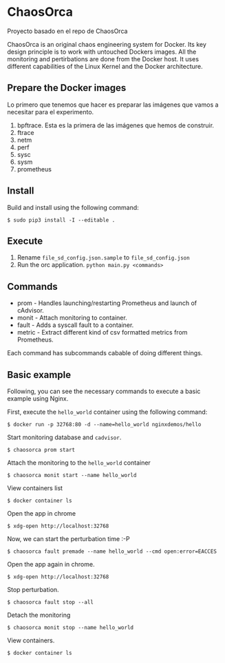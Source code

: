# ChaosOrca

Proyecto basado en el repo de ChaosOrca

ChaosOrca is an original chaos engineering system for Docker. Its key design principle is to work with untouched Dockers images. All the monitoring and pertirbations are done from the Docker host. It uses different capabilities of the Linux Kernel and the Docker architecture.

## Prepare the Docker images

Lo primero que tenemos que hacer es preparar las imágenes que vamos a necesitar para el experimento.

 1. bpftrace. Esta es la primera de las imágenes que hemos de construir.
 2. ftrace
 3. netm
 4. perf
 5. sysc
 6. sysm
 7. prometheus

## Install

Build and install using the following command:

 ```
 $ sudo pip3 install -I --editable .
 ```

## Execute

1. Rename `file_sd_config.json.sample` to `file_sd_config.json`
2. Run the orc application. `python main.py <commands>`

## Commands

 * prom - Handles launching/restarting Prometheus and launch of cAdvisor.
 * monit - Attach monitoring to container.
 * fault - Adds a syscall fault to a container.
 * metric - Extract different kind of csv formatted metrics from Prometheus.

Each command has subcommands cabable of doing different things.

## Basic example

Following, you can see the necessary commands to execute a basic example using Nginx.

First, execute the `hello_world` container using the following command:

```
$ docker run -p 32768:80 -d --name=hello_world nginxdemos/hello
```

Start monitoring database and `cadvisor`.

```
$ chaosorca prom start
```

Attach the monitoring to the `hello_world` container

```
$ chaosorca monit start --name hello_world
```

View containers list

```
$ docker container ls
```

Open the app in chrome

```
$ xdg-open http://localhost:32768
```

Now, we can start the perturbation time :-P

```
$ chaosorca fault premade --name hello_world --cmd open:error=EACCES
```

Open the app again in chrome.

```
$ xdg-open http://localhost:32768
```

Stop perturbation.

```
$ chaosorca fault stop --all
```

Detach the monitoring

```
$ chaosorca monit stop --name hello_world
```

View containers.

```
$ docker container ls
```
